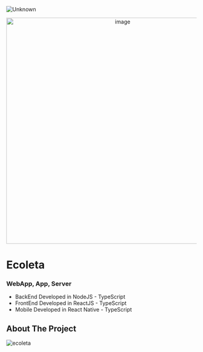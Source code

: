 ![Unknown](https://user-images.githubusercontent.com/51464234/81459336-4dd33d00-9197-11ea-82e0-29d279b57e7e.jpg)

<p align="center"><img width="600" alt="image" src="https://user-images.githubusercontent.com/51464234/85046767-c3fc9380-b188-11ea-9b7d-f3fd02e57b86.png"></p>


# Ecoleta
### WebApp, App, Server
- BackEnd Developed in NodeJS - TypeScript
- FrontEnd Developed in ReactJS - TypeScript
- Mobile Developed in React Native - TypeScript





## About The Project

![ecoleta](https://user-images.githubusercontent.com/51464234/83924348-5b6ee900-a77c-11ea-8cc5-2f8673d8ff13.gif)

